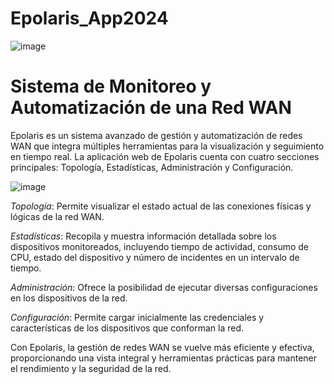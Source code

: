 # Epolaris_App2024
![image](https://github.com/Edwix01/Epolaris_App2024/assets/115038833/9e753614-632b-4035-8af1-962ad7f7a9fd)

# Sistema de Monitoreo y Automatización de una Red WAN

Epolaris es un sistema avanzado de gestión y automatización de redes WAN que integra múltiples herramientas para la visualización y seguimiento en tiempo real. La aplicación web de Epolaris cuenta con cuatro secciones principales: Topología, Estadísticas, Administración y Configuración.

![image](https://github.com/Edwix01/Epolaris_App2024/assets/115038833/07d4f532-f4c4-4be4-b59f-f67f6f3e2da5)

*Topología*: Permite visualizar el estado actual de las conexiones físicas y lógicas de la red WAN.

*Estadísticas*: Recopila y muestra información detallada sobre los dispositivos monitoreados, incluyendo tiempo de actividad, consumo de CPU, estado del dispositivo y número de incidentes en un intervalo de tiempo.

*Administración*: Ofrece la posibilidad de ejecutar diversas configuraciones en los dispositivos de la red.

*Configuración*: Permite cargar inicialmente las credenciales y características de los dispositivos que conforman la red.

Con Epolaris, la gestión de redes WAN se vuelve más eficiente y efectiva, proporcionando una vista integral y herramientas prácticas para mantener el rendimiento y la seguridad de la red.







